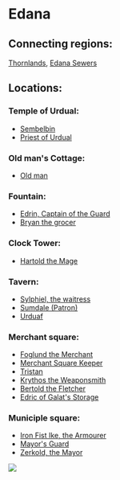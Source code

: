 # __Edana__

## Connecting regions:
[Thornlands](../Thornlands/Thornlands.md), [Edana Sewers](../Edana%20Sewers/Edana%20Sewers.md)

## Locations:

### Temple of Urdual:
- [Sembelbin](NPCs/Sembelbin.md)
- [Priest of Urdual](NPCs/Priest%20of%20Urdual.md)
### Old man's Cottage:
- [Old man](NPCs/Old%20man.md)
### Fountain:
- [Edrin, Captain of the Guard](NPCs/Edrin,%20Captain%20of%20the%20Guard.md)
- [Bryan the grocer](NPCs/Bryan%20the%20grocer.md)
### Clock Tower:
- [Hartold the Mage](NPCs/Hartold%20the%20Mage.md)
### Tavern:
- [Sylphiel, the waitress](NPCs/Sylphiel,%20the%20waitress.md)
- [Sumdale (Patron)](NPCs/Sumdale%20(Patron).md)
- [Urduaf](NPCs/Urduaf.md)
### Merchant square:
- [Foglund the Merchant](NPCs/Foglund%20the%20Merchant.md)
- [Merchant Square Keeper](NPCs/Merchant%20Square%20Keeper.md)
- [Tristan](NPCs/Tristan.md)
- [Krythos the Weaponsmith](NPCs/Krythos%20the%20Weaponsmith.md)
- [Bertold the Fletcher](NPCs/Bertold%20the%20Fletcher.md)
- [Edric of Galat's Storage](NPCs/Edric%20of%20Galat's%20Storage.md)

### Municiple square:
- [Iron Fist Ike, the Armourer](NPCs/Iron%20Fist%20Ike,%20the%20Armourer.md)
- [Mayor's Guard](NPCs/Mayor's%20Guard.md)
- [Zerkold, the Mayor](NPCs/Zerkold,%20the%20Mayor.md)

![](../../articleassets/edana.png)